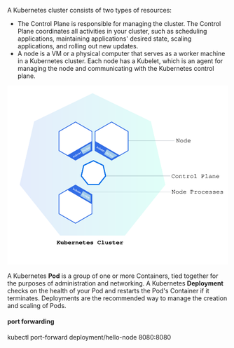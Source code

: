 A Kubernetes cluster consists of two types of resources:

* The Control Plane is responsible for managing the cluster. The Control Plane coordinates all activities in your
  cluster, such as scheduling applications, maintaining applications' desired state, scaling applications, and rolling
  out new updates.
* A node is a VM or a physical computer that serves as a worker machine in a Kubernetes cluster. Each node has a
  Kubelet, which is an agent for managing the node and communicating with the Kubernetes control plane.

![cluster](img/module_01_cluster.svg)

A Kubernetes **Pod** is a group of one or more Containers, tied together for the purposes of administration and networking.
A Kubernetes **Deployment** checks on the health of your Pod and restarts the Pod's Container if it terminates. Deployments
are the recommended way to manage the creation and scaling of Pods.

#### port forwarding

kubectl port-forward deployment/hello-node 8080:8080
